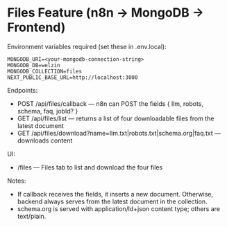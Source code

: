 # Files Feature (n8n → MongoDB → Frontend)

Environment variables required (set these in .env.local):

```
MONGODB_URI=<your-mongodb-connection-string>
MONGODB_DB=welzin
MONGODB_COLLECTION=files
NEXT_PUBLIC_BASE_URL=http://localhost:3000
```

Endpoints:
- POST /api/files/callback — n8n can POST the fields { llm, robots, schema, faq, jobId? }
- GET /api/files/list — returns a list of four downloadable files from the latest document
- GET /api/files/download?name=llm.txt|robots.txt|schema.org|faq.txt — downloads content

UI:
- /files — Files tab to list and download the four files

Notes:
- If callback receives the fields, it inserts a new document. Otherwise, backend always serves from the latest document in the collection.
- schema.org is served with application/ld+json content type; others are text/plain.
